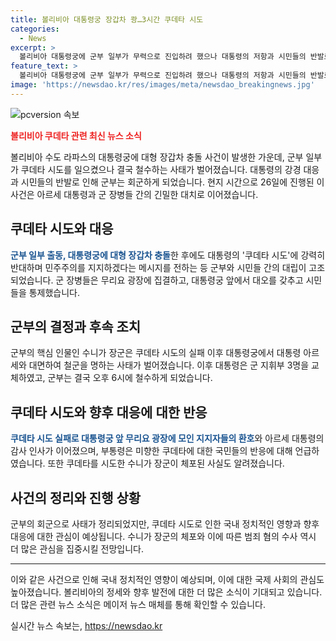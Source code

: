 ```yaml
---
title: 볼리비아 대통령궁 장갑차 쾅…3시간 쿠데타 시도
categories:
  - News
excerpt: >
  볼리비아 대통령궁에 군부 일부가 무력으로 진입하려 했으나 대통령의 저항과 시민들의 반발로 결국 철수했다. 대통령은 군의 진입을 쿠데타 시도로 규정하고 국민들의 결집을 촉구했다. 군의 해산을 시도하려는 시민들과의 충돌 속에서 대통령은 군 지휘부 3명을 교체하고, 군은 결국 철수했다. 수니가 장군은 최근 정치 개입 가능성을 암시한 발언으로 화제가 되었으며, 체포됐다. 대통령의 강경 대응과 시민들의 반발로 쿠데타 시도는 실패로 끝나며 국내 정세가 안정을 찾고 있다.
feature_text: >
  볼리비아 대통령궁에 군부 일부가 무력으로 진입하려 했으나 대통령의 저항과 시민들의 반발로 결국 철수했다. 대통령은 군의 진입을 쿠데타 시도로 규정하고 국민들의 결집을 촉구했다. 군의 해산을 시도하려는 시민들과의 충돌 속에서 대통령은 군 지휘부 3명을 교체하고, 군은 결국 철수했다. 수니가 장군은 최근 정치 개입 가능성을 암시한 발언으로 화제가 되었으며, 체포됐다. 대통령의 강경 대응과 시민들의 반발로 쿠데타 시도는 실패로 끝나며 국내 정세가 안정을 찾고 있다.
image: 'https://newsdao.kr/res/images/meta/newsdao_breakingnews.jpg'
---
```


<p><img src="https://newsdao.kr/res/images/meta/newsdao_breakingnews.jpg" alt="pcversion 속보" /></p>

<p><b><span style="color: #ee2323;">볼리비아 쿠데타 관련 최신 뉴스 소식</span></b></p>

<p data-ke-size="size16">볼리비아 수도 라파스의 대통령궁에 대형 장갑차 충돌 사건이 발생한 가운데, 군부 일부가 쿠데타 시도를 일으켰으나 결국 철수하는 사태가 벌어졌습니다. 대통령의 강경 대응과 시민들의 반발로 인해 군부는 회군하게 되었습니다. 현지 시간으로 26일에 진행된 이 사건은 아르세 대통령과 군 장병들 간의 긴밀한 대치로 이어졌습니다.</p>

<h2 data-ke-size="size26">쿠데타 시도와 대응</h2>

<p data-ke-size="size16"><b><span style="color: #1a5490;">군부 일부 출동, 대통령궁에 대형 장갑차 충돌</span></b>한 후에도 대통령의 '쿠데타 시도'에 강력히 반대하며 민주주의를 지지하겠다는 메시지를 전하는 등 군부와 시민들 간의 대립이 고조되었습니다. 군 장병들은 무리요 광장에 집결하고, 대통령궁 앞에서 대오를 갖추고 시민들을 통제했습니다.</p>

<h2 data-ke-size="size26">군부의 결정과 후속 조치</h2>

<p data-ke-size="size16">군부의 핵심 인물인 수니가 장군은 쿠데타 시도의 실패 이후 대통령궁에서 대통령 아르세와 대면하여 철군을 명하는 사태가 벌어졌습니다. 이후 대통령은 군 지휘부 3명을 교체하였고, 군부는 결국 오후 6시에 철수하게 되었습니다.</p>

<h2 data-ke-size="size26">쿠데타 시도와 향후 대응에 대한 반응</h2>

<p data-ke-size="size16"><b><span style="color: #1a5490;">쿠데타 시도 실패로 대통령궁 앞 무리요 광장에 모인 지지자들의 환호</span></b>와 아르세 대통령의 감사 인사가 이어졌으며, 부통령은 미향한 쿠데타에 대한 국민들의 반응에 대해 언급하였습니다. 또한 쿠데타를 시도한 수니가 장군이 체포된 사실도 알려졌습니다.</p>

<h2 data-ke-size="size26">사건의 정리와 진행 상황</h2>

<p data-ke-size="size16">군부의 회군으로 사태가 정리되었지만, 쿠데타 시도로 인한 국내 정치적인 영향과 향후 대응에 대한 관심이 예상됩니다. 수니가 장군의 체포와 이에 따른 범죄 혐의 수사 역시 더 많은 관심을 집중시킬 전망입니다.</p>

<hr>

<p data-ke-size="size16">이와 같은 사건으로 인해 국내 정치적인 영향이 예상되며, 이에 대한 국제 사회의 관심도 높아졌습니다. 볼리비아의 정세와 향후 발전에 대한 더 많은 소식이 기대되고 있습니다. 더 많은 관련 뉴스 소식은 메이저 뉴스 매체를 통해 확인할 수 있습니다.</p>
실시간 뉴스 속보는, <a href="https://newsdao.kr" rel="dofollow">https://newsdao.kr</a>


